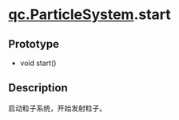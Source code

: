 # [qc.ParticleSystem](../ParticleSystem.md).start

## Prototype
* void start()

## Description
启动粒子系统，开始发射粒子。


